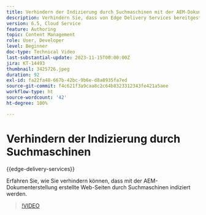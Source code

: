 ```yaml
---
title: Verhindern der Indizierung durch Suchmaschinen mit der AEM-Dokumenterstellung
description: Verhindern Sie, dass von Edge Delivery Services bereitgestellte Seiten durch Suchmaschinen indiziert werden.
version: 6.5, Cloud Service
feature: Authoring
topic: Content Management
role: User, Developer
level: Beginner
doc-type: Technical Video
last-substantial-update: 2023-11-15T00:00:00Z
jira: KT-14493
thumbnail: 3425726.jpeg
duration: 92
exl-id: fa22fa48-667b-42bc-9b6e-d8a8935fa7ed
source-git-commit: f4c621f3a9caa8c2c64b8323312343fe421a5aee
workflow-type: ht
source-wordcount: '42'
ht-degree: 100%

---
```


# Verhindern der Indizierung durch Suchmaschinen

{{edge-delivery-services}}

Erfahren Sie, wie Sie verhindern können, dass mit der AEM-Dokumenterstellung erstellte Web-Seiten durch Suchmaschinen indiziert werden.

>[!VIDEO](https://video.tv.adobe.com/v/3425726/?learn=on)
